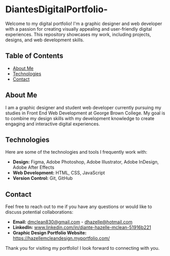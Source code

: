 # DiantesDigitalPortfolio-

Welcome to my digital portfolio! I'm a graphic designer and web developer with a passion for creating visually appealing and user-friendly digital experiences. This repository showcases my work, including projects, designs, and web development skills.

## Table of Contents

- [About Me](#about-me)
- [Technologies](#technologies)
- [Contact](#contact)

## About Me

I am a graphic designer and student web developer currently pursuing my studies in Front End Web Development at George Brown College. My goal is to combine my design skills with my development knowledge to create engaging and interactive digital experiences.

## Technologies

Here are some of the technologies and tools I frequently work with:

- **Design:** Figma, Adobe Photoshop, Adobe Illustrator, Adobe InDesign, Adobe After Effects 
- **Web Development:** HTML, CSS, JavaScript 
- **Version Control:** Git, GitHub

## Contact

Feel free to reach out to me if you have any questions or would like to discuss potential collaborations:

- **Email:** dmclean830@gmail.com - dhazelle@hotmail.com
- **LinkedIn:** www.linkedin.com/in/diante-hazelle-mclean-51916b221
- **Graphic Design Portfolio Website:** https://hazellemcleandesign.myportfolio.com/

Thank you for visiting my portfolio! I look forward to connecting with you.
